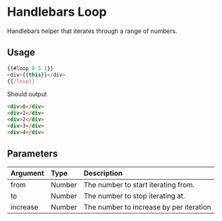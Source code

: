 # Handlebars Loop
Handlebars helper that iterates through a range of numbers.

## Usage
```javascript
{{#loop 0 5 1}}
<div>{{this}}</div>
{{/loop}}
```
Should output

```html
<div>0</div>
<div>1</div>
<div>2</div>
<div>3</div>
<div>4</div>
```

## Parameters

| Argument	| Type 		| Description								|
|:----------|:----------|:------------------------------------------|
| from		| Number 	| The number to start iterating from.		|
| to 		| Number 	| The number to stop iterating at. 			|
| increase	| Number 	| The number to increase by per iteration 	|
